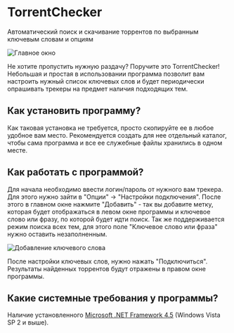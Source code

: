 # TorrentChecker
Автоматический поиск и скачивание торрентов по выбранным ключевым словам и опциям

![Главное окно](https://i110.fastpic.ru/big/2019/0605/14/d68a893962533e42dbc417444bf7a714.png)

Не хотите пропустить нужную раздачу? Поручите это TorrentChecker! Небольшая и простая в использовании программа позволит вам настроить нужный список ключевых слов и будет периодически опрашивать трекеры на предмет наличия подходящих тем.

Как установить программу?
---
Как таковая установка не требуется, просто скопируйте ее в любое удобное вам место. Рекомендуется создать для нее отдельный каталог, чтобы сама программа и все ее служебные файлы хранились в одном месте.

Как работать с программой?
---
Для начала необходимо ввести логин/пароль от нужного вам трекера. Для этого нужно зайти в "Опции" -> "Настройки подключения".
После этого в главном окне нажмите "Добавить" - так вы добавите метку, которая будет отображаться в левом окне программы и ключевое слово или фразу, по которой будет идти поиск. Так же поддерживается режим поиска всех тем, для этого поле "Ключевое слово или фраза" нужно оставить незаполненным.

![Добавление ключевого слова](https://i110.fastpic.ru/big/2019/0605/80/6f1234977da5f6b5b6ea13b4c8b13780.png)

После настройки ключевых слов, нужно нажать "Подключиться". Результаты найденных торрентов будут отражены в правом окне программы.

Какие системные требования у программы?
---
Наличие установленного [Microsoft .NET Framework 4.5](https://www.microsoft.com/ru-ru/download/details.aspx?id=30653) (Windows Vista SP 2 и выше).
